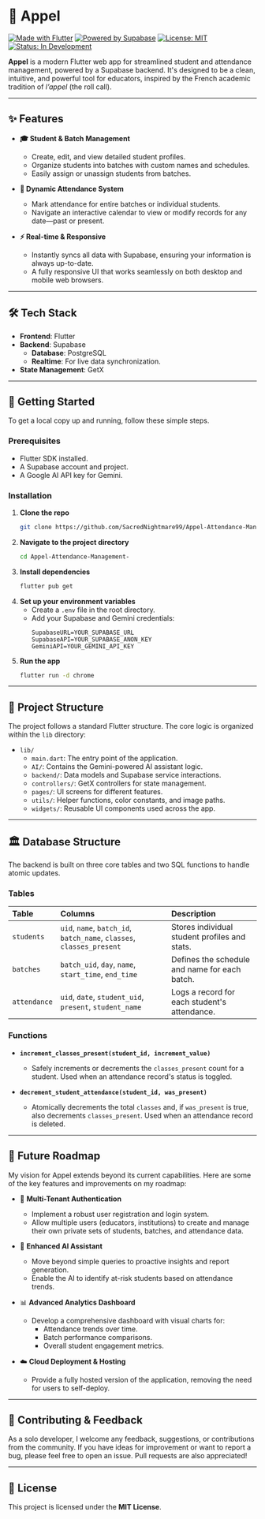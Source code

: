 # 📘 Appel

[![Made with Flutter](https://img.shields.io/badge/Made%20with-Flutter-blue)](https://flutter.dev/)
[![Powered by Supabase](https://img.shields.io/badge/Backend-Supabase-green)](https://supabase.com/)
[![License: MIT](https://img.shields.io/badge/License-MIT-yellow.svg)](LICENSE)
[![Status: In Development](https://img.shields.io/badge/Status-In%20Development-orange)]()

**Appel** is a modern Flutter web app for streamlined student and attendance management, powered by a Supabase backend. It's designed to be a clean, intuitive, and powerful tool for educators, inspired by the French academic tradition of _l’appel_ (the roll call).

---
## ✨ Features

* **🎓 Student & Batch Management**
    * Create, edit, and view detailed student profiles.
    * Organize students into batches with custom names and schedules.
    * Easily assign or unassign students from batches.

* **📅 Dynamic Attendance System**
    * Mark attendance for entire batches or individual students.
    * Navigate an interactive calendar to view or modify records for any date—past or present.

* **⚡ Real-time & Responsive**
    * Instantly syncs all data with Supabase, ensuring your information is always up-to-date.
    * A fully responsive UI that works seamlessly on both desktop and mobile web browsers.

---
## 🛠️ Tech Stack

* **Frontend**: Flutter
* **Backend**: Supabase
    * **Database**: PostgreSQL
    * **Realtime**: For live data synchronization.
* **State Management**: GetX

---
## 🚀 Getting Started

To get a local copy up and running, follow these simple steps.

### Prerequisites

* Flutter SDK installed.
* A Supabase account and project.
* A Google AI API key for Gemini.

### Installation

1.  **Clone the repo**
    ```sh
    git clone https://github.com/SacredNightmare99/Appel-Attendance-Management-.git
    ```
2.  **Navigate to the project directory**
    ```sh
    cd Appel-Attendance-Management-
    ```
3.  **Install dependencies**
    ```sh
    flutter pub get
    ```
4.  **Set up your environment variables**
    * Create a `.env` file in the root directory.
    * Add your Supabase and Gemini credentials:
        ```env
        SupabaseURL=YOUR_SUPABASE_URL
        SupabaseAPI=YOUR_SUPABASE_ANON_KEY
        GeminiAPI=YOUR_GEMINI_API_KEY
        ```
5.  **Run the app**
    ```sh
    flutter run -d chrome
    ```

---
## 📂 Project Structure

The project follows a standard Flutter structure. The core logic is organized within the `lib` directory:

-   `lib/`
    -   `main.dart`: The entry point of the application.
    -   `AI/`: Contains the Gemini-powered AI assistant logic.
    -   `backend/`: Data models and Supabase service interactions.
    -   `controllers/`: GetX controllers for state management.
    -   `pages/`: UI screens for different features.
    -   `utils/`: Helper functions, color constants, and image paths.
    -   `widgets/`: Reusable UI components used across the app.

---
## 🏛️ Database Structure

The backend is built on three core tables and two SQL functions to handle atomic updates.

### Tables

| Table      | Columns                                                | Description                                    |
| :--------- | :----------------------------------------------------- | :--------------------------------------------- |
| `students` | `uid`, `name`, `batch_id`, `batch_name`, `classes`, `classes_present` | Stores individual student profiles and stats.  |
| `batches`  | `batch_uid`, `day`, `name`, `start_time`, `end_time`   | Defines the schedule and name for each batch.  |
| `attendance`| `uid`, `date`, `student_uid`, `present`, `student_name`| Logs a record for each student's attendance.   |

### Functions

* **`increment_classes_present(student_id, increment_value)`**
    * Safely increments or decrements the `classes_present` count for a student. Used when an attendance record's status is toggled.

* **`decrement_student_attendance(student_id, was_present)`**
    * Atomically decrements the total `classes` and, if `was_present` is true, also decrements `classes_present`. Used when an attendance record is deleted.

---
## 🚀 Future Roadmap

My vision for Appel extends beyond its current capabilities. Here are some of the key features and improvements on my roadmap:

*   🔐 **Multi-Tenant Authentication**
    *   Implement a robust user registration and login system.
    *   Allow multiple users (educators, institutions) to create and manage their own private sets of students, batches, and attendance data.

*   🤖 **Enhanced AI Assistant**
    *   Move beyond simple queries to proactive insights and report generation.
    *   Enable the AI to identify at-risk students based on attendance trends.

*   📊 **Advanced Analytics Dashboard**
    *   Develop a comprehensive dashboard with visual charts for:
        *   Attendance trends over time.
        *   Batch performance comparisons.
        *   Overall student engagement metrics.

*   ☁️ **Cloud Deployment & Hosting**
    *   Provide a fully hosted version of the application, removing the need for users to self-deploy.

---
## 🤝 Contributing & Feedback

As a solo developer, I welcome any feedback, suggestions, or contributions from the community. If you have ideas for improvement or want to report a bug, please feel free to open an issue. Pull requests are also appreciated!

---
## 📄 License

This project is licensed under the **MIT License**.

